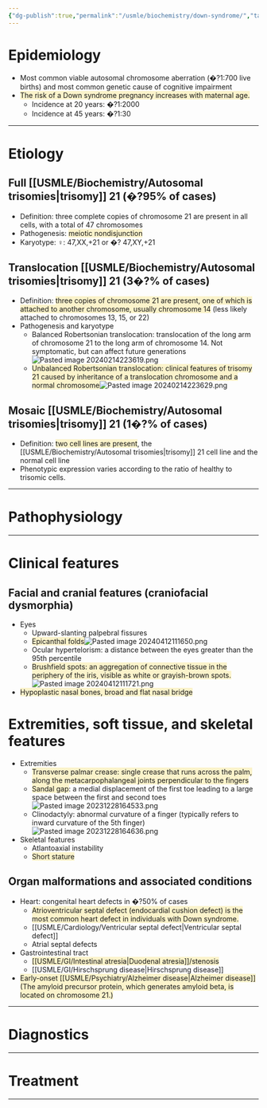 ```yaml
---
{"dg-publish":true,"permalink":"/usmle/biochemistry/down-syndrome/","tags":["t1"]}
---
```


# Epidemiology
- Most common viable autosomal chromosome aberration (�?1:700 live births) and most common genetic cause of cognitive impairment
- <span style="background:rgba(240, 200, 0, 0.2)">The risk of a Down syndrome pregnancy increases with maternal age.</span>
	- Incidence at 20 years: �?1:2000
	- Incidence at 45 years: �?1:30

---
# Etiology
## Full [[USMLE/Biochemistry/Autosomal trisomies\|trisomy]] 21 (�?95% of cases)
- Definition: three complete copies of chromosome 21 are present in all cells, with a total of 47 chromosomes
- Pathogenesis: <span style="background:rgba(240, 200, 0, 0.2)">meiotic nondisjunction</span>
- Karyotype: ♀: 47,XX,+21 or �? 47,XY,+21
## Translocation [[USMLE/Biochemistry/Autosomal trisomies\|trisomy]] 21 (3�?% of cases)
- Definition: <span style="background:rgba(240, 200, 0, 0.2)">three copies of chromosome 21 are present, one of which is attached to another chromosome, usually chromosome 14</span> (less likely attached to chromosomes 13, 15, or 22)
- Pathogenesis and karyotype
	- Balanced Robertsonian translocation: translocation of the long arm of chromosome 21 to the long arm of chromosome 14. Not symptomatic, but can affect future generations![Pasted image 20240214223619.png](/img/user/appendix/Pasted%20image%2020240214223619.png)
	- <span style="background:rgba(240, 200, 0, 0.2)">Unbalanced Robertsonian translocation: clinical features of trisomy 21 caused by inheritance of a translocation chromosome and a normal chromosome</span>![Pasted image 20240214223629.png](/img/user/appendix/Pasted%20image%2020240214223629.png)
## Mosaic [[USMLE/Biochemistry/Autosomal trisomies\|trisomy]] 21 (1�?% of cases)
- Definition: <span style="background:rgba(240, 200, 0, 0.2)">two cell lines are present</span>, the [[USMLE/Biochemistry/Autosomal trisomies\|trisomy]] 21 cell line and the normal cell line
- Phenotypic expression varies according to the ratio of healthy to trisomic cells.

---
# Pathophysiology


---
# Clinical features
## Facial and cranial features (craniofacial dysmorphia)
- Eyes
	- Upward-slanting palpebral fissures
	- <span style="background:rgba(240, 200, 0, 0.2)">Epicanthal folds</span>![Pasted image 20240412111650.png](/img/user/appendix/Pasted%20image%2020240412111650.png)
	- Ocular hypertelorism: a distance between the eyes greater than the 95th percentile
	- <span style="background:rgba(240, 200, 0, 0.2)">Brushfield spots: an aggregation of connective tissue in the periphery of the iris, visible as white or grayish-brown spots.</span>![Pasted image 20240412111721.png](/img/user/appendix/Pasted%20image%2020240412111721.png)
- <span style="background:rgba(240, 200, 0, 0.2)">Hypoplastic nasal bones, broad and flat nasal bridge</span>
# Extremities, soft tissue, and skeletal features
- Extremities
	- <span style="background:rgba(240, 200, 0, 0.2)">Transverse palmar crease: single crease that runs across the palm, along the metacarpophalangeal joints perpendicular to the fingers </span>
	- <span style="background:rgba(240, 200, 0, 0.2)">Sandal gap</span>: a medial displacement of the first toe leading to a large space between the first and second toes ![Pasted image 20231228164533.png](/img/user/appendix/Pasted%20image%2020231228164533.png)
	- Clinodactyly: abnormal curvature of a finger (typically refers to inward curvature of the 5th finger)![Pasted image 20231228164636.png](/img/user/appendix/Pasted%20image%2020231228164636.png)
- Skeletal features
	- Atlantoaxial instability
	- <span style="background:rgba(240, 200, 0, 0.2)">Short stature</span>
## Organ malformations and associated conditions
- Heart: congenital heart defects in �?50% of cases 
	- <span style="background:rgba(240, 200, 0, 0.2)">Atrioventricular septal defect (endocardial cushion defect) is the most common heart defect in individuals with Down syndrome.</span>
	- [[USMLE/Cardiology/Ventricular septal defect\|Ventricular septal defect]]
	- Atrial septal defects
- Gastrointestinal tract
	- <span style="background:rgba(240, 200, 0, 0.2)">[[USMLE/GI/Intestinal atresia\|Duodenal atresia]]/stenosis</span>
	- [[USMLE/GI/Hirschsprung disease\|Hirschsprung disease]]
- <span style="background:rgba(240, 200, 0, 0.2)">Early-onset [[USMLE/Psychiatry/Alzheimer disease\|Alzheimer disease]] (The amyloid precursor protein, which generates amyloid beta, is located on chromosome 21.)</span>

---
# Diagnostics


---
# Treatment


---

